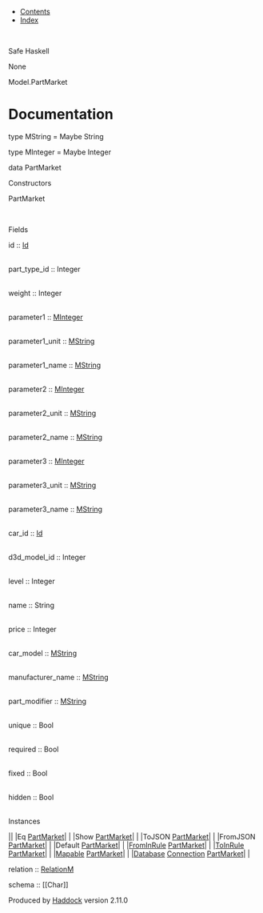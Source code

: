 -   [Contents](index.html)
-   [Index](doc-index.html)

 

Safe Haskell

None

Model.PartMarket

Documentation
=============

type MString = Maybe String

type MInteger = Maybe Integer

data PartMarket

Constructors

PartMarket

 

Fields

id :: [Id](Model-General.html#t:Id)  
 

part\_type\_id :: Integer  
 

weight :: Integer  
 

parameter1 :: [MInteger](Model-PartMarket.html#t:MInteger)  
 

parameter1\_unit :: [MString](Model-PartMarket.html#t:MString)  
 

parameter1\_name :: [MString](Model-PartMarket.html#t:MString)  
 

parameter2 :: [MInteger](Model-PartMarket.html#t:MInteger)  
 

parameter2\_unit :: [MString](Model-PartMarket.html#t:MString)  
 

parameter2\_name :: [MString](Model-PartMarket.html#t:MString)  
 

parameter3 :: [MInteger](Model-PartMarket.html#t:MInteger)  
 

parameter3\_unit :: [MString](Model-PartMarket.html#t:MString)  
 

parameter3\_name :: [MString](Model-PartMarket.html#t:MString)  
 

car\_id :: [Id](Model-General.html#t:Id)  
 

d3d\_model\_id :: Integer  
 

level :: Integer  
 

name :: String  
 

price :: Integer  
 

car\_model :: [MString](Model-PartMarket.html#t:MString)  
 

manufacturer\_name :: [MString](Model-PartMarket.html#t:MString)  
 

part\_modifier :: [MString](Model-PartMarket.html#t:MString)  
 

unique :: Bool  
 

required :: Bool  
 

fixed :: Bool  
 

hidden :: Bool  
 

Instances

||
|Eq [PartMarket](Model-PartMarket.html#t:PartMarket)| |
|Show [PartMarket](Model-PartMarket.html#t:PartMarket)| |
|ToJSON [PartMarket](Model-PartMarket.html#t:PartMarket)| |
|FromJSON [PartMarket](Model-PartMarket.html#t:PartMarket)| |
|Default [PartMarket](Model-PartMarket.html#t:PartMarket)| |
|[FromInRule](Data-InRules.html#t:FromInRule) [PartMarket](Model-PartMarket.html#t:PartMarket)| |
|[ToInRule](Data-InRules.html#t:ToInRule) [PartMarket](Model-PartMarket.html#t:PartMarket)| |
|[Mapable](Model-General.html#t:Mapable) [PartMarket](Model-PartMarket.html#t:PartMarket)| |
|[Database](Model-General.html#t:Database) [Connection](Data-SqlTransaction.html#t:Connection) [PartMarket](Model-PartMarket.html#t:PartMarket)| |

relation :: [RelationM](Data-Relation.html#t:RelationM)

schema :: [[Char]]

Produced by [Haddock](http://www.haskell.org/haddock/) version 2.11.0
